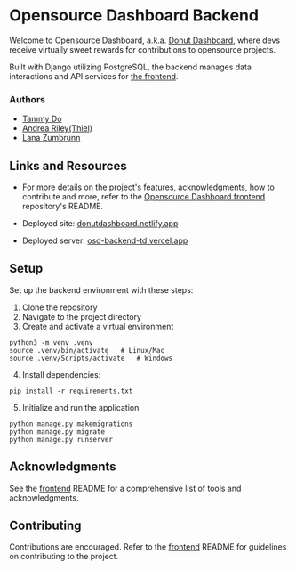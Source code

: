 # Opensource Dashboard Backend

Welcome to Opensource Dashboard, a.k.a. [Donut Dashboard](https://donutdashboard.netlify.app/), where devs receive virtually sweet rewards for contributions to opensource projects. 

Built with Django utilizing PostgreSQL, the backend manages data interactions and API services for [the frontend](https://github.com/Open-Source-Dashboard/osd-frontend).


### Authors
- [Tammy Do](https://github.com/tammytdo)
- [Andrea Riley(Thiel)](https://github.com/ariley215)
- [Lana Zumbrunn](https://github.com/lana-z) 

## Links and Resources

- For more details on the project's features, acknowledgments, how to contribute and more, refer to the [Opensource Dashboard frontend](https://github.com/Open-Source-Dashboard/osd-frontend) repository's README. 
- Deployed site: [donutdashboard.netlify.app](https://donutdashboard.netlify.app/)

- Deployed server: [osd-backend-td.vercel.app](https://osd-backend-td.vercel.app/)

## Setup
Set up the backend environment with these steps:

1. Clone the repository
2. Navigate to the project directory
3. Create and activate a virtual environment 

```
python3 -m venv .venv
source .venv/bin/activate   # Linux/Mac
source .venv/Scripts/activate   # Windows
```

4. Install dependencies:
```
pip install -r requirements.txt
```

5. Initialize and run the application
```
python manage.py makemigrations
python manage.py migrate
python manage.py runserver
```

## Acknowledgments
See the [frontend](https://github.com/Open-Source-Dashboard/osd-frontend) README for a comprehensive list of tools and acknowledgments.

## Contributing
Contributions are encouraged. Refer to the [frontend](https://github.com/Open-Source-Dashboard/osd-frontend) README for guidelines on contributing to the project.

